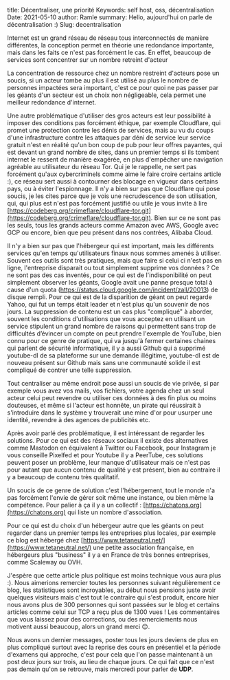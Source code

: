 title: Décentraliser, une priorité
Keywords: self host, oss, décentralisation
Date: 2021-05-10
author: Ramle
summary: Hello, aujourd'hui on parle de décentralisation :)
Slug: decentralisation

Internet est un grand réseau de réseau tous interconnectés de manière différentes, la conception permet en théorie une redondance importante, mais dans les faits ce n'est pas forcément le cas. En effet, beaucoup de services sont concentrer sur un nombre retreint d'acteur

La concentration de ressource chez un nombre restreint d'acteurs pose un soucis, si un acteur tombe au plus il est utilisé au plus le nombre de personnes impactées sera important, c'est ce pour quoi ne pas passer par les géants d'un secteur est un choix non négligeable, cela permet une meilleur redondance d'internet.

Une autre problématique d'utiliser des gros acteurs est leur possibilité à imposer des conditions pas forcément éthique, par exemple Cloudflare, qui promet une protection contre les dénis de services, mais au vu du coups d'une infrastructure contre les attaques par déni de service leur service gratuit n'est en réalité qu'un bon coup de pub pour leur offres payantes, qui est devant un grand nombre de sites, dans un premier temps si ils tombent internet le ressent de manière exagérée, en plus d'empêcher une navigation agréable au utilisateur du réseau Tor. Qui je le rappelle, ne sert pas forcément qu'aux cybercriminels comme aime le faire croire certains article :), ce réseau sert aussi à contourner des blocage en vigueur dans certains pays, ou à éviter l'espionnage. Il n'y a bien sur pas que Cloudflare qui pose soucis, je les cites parce que je vois une recrudescence de son utilisation, qui, qui plus est n'est pas forcément justifié ou utile je vous invite à lire [https://codeberg.org/crimeflare/cloudflare-tor.git](https://codeberg.org/crimeflare/cloudflare-tor.git). Bien sur ce ne sont pas les seuls, tous les grands acteurs comme Amazon avec AWS, Google avec GCP ou encore, bien que peu présent dans nos contrées, Alibaba Cloud.

Il n'y a bien sur pas que l'hébergeur qui est important, mais les différents services qu'en temps qu'utilisateurs finaux nous sommes amenés à utiliser. Souvent ces outils sont très pratiques, mais que faire si celui ci n'est pas en ligne, l'entreprise disparait ou tout simplement supprime vos données ? Ce ne sont pas des cas inventés, pour ce qui est de l'indisponibilité on peut simplement observer les géants, Google avait une panne presque total à cause d'un quota (https://status.cloud.google.com/incident/zall/20013) de disque rempli. Pour ce qui est de la disparition de géant on peut regarde Yahoo, qui fut un temps était leader et n'est plus qu'un souvenir de nos jours. La suppression de contenu est un cas plus "compliqué" à aborder, souvent les conditions d'utilisations que vous acceptez en utilisant un service stipulent un grand nombre de raisons qui permettent sans trop de difficultés d’évincer un compte on peut prendre l'exemple de YouTube, bien connu pour ce genre de pratique, qui va jusqu'à fermer certaines chaines qui parlent de sécurité informatique, il y a aussi Github qui a supprimé youtube-dl de sa plateforme sur une demande illégitime, youtube-dl est de nouveau présent sur Github mais sans une communauté solide il est compliqué de contrer une telle suppression.

Tout centraliser au même endroit pose aussi un soucis de vie privée, si par exemple vous avez vos mails, vos fichiers, votre agenda chez un seul acteur celui peut revendre ou utiliser ces données à des fin plus ou moins douteuses, et même si l'acteur est honnête, un pirate qui réussirait à s'introduire dans le système y trouverait une mine d'or pour usurper une identité, revendre à des agences de publicités etc.

Après avoir parlé des problématique, il est intéressant de regarder les solutions. Pour ce qui est des réseaux sociaux il existe des alternatives comme Mastodon en équivalent à Twitter ou Facebook, pour Instagram je vous conseille Pixelfed et pour Youtube il y a PeerTube, ces solutions peuvent poser un problème, leur manque d'utilisateur mais ce n'est pas pour autant que aucun contenu de qualité y est présent, bien au contraire il y a beaucoup de contenu très qualitatif.

 Un soucis de ce genre de solution c'est l'hébergement, tout le monde n'a pas forcément l'envie de gérer soit même une instance, ou bien même la compétence. Pour palier à ça il y a un collectif : [https://chatons.org](https://chatons.org) qui liste un nombre d'association.

Pour ce qui est du choix d'un hébergeur autre que les géants on peut regarder dans un premier temps les entreprises plus locales, par exemple ce blog est hébergé chez [https://www.tetaneutral.net/](https://www.tetaneutral.net/) une petite association française, en hébergeurs plus "business" il y a en France de très bonnes entreprises, comme Scaleway ou OVH.

J'espère que cette article plus politique est moins technique vous aura plus :).
Nous aimerions remercier toutes les personnes suivant régulièrement ce blog, les statistiques sont incroyables, au début nous pensions juste avoir quelques visiteurs mais c'est tout le contraire qui s'est produit, encore hier nous avons plus de 300 personnes qui sont passées sur le blog et certains articles comme celui sur TCP a reçu plus de 1300 vues ! Les commentaires que vous laissez pour des corrections, ou des remerciements nous motivent aussi beaucoup, alors un grand merci 😊.

Nous avons un dernier messages, poster tous les jours deviens de plus en plus compliqué surtout avec la reprise des cours en présentiel et la période d'examens qui approche, c'est pour cela que l'on passe maintenant à un post deux jours sur trois, au lieu de chaque jours. Ce qui fait que ce n'est pas demain qu'on se retrouve, mais mercredi pour parler de **UDP**.
